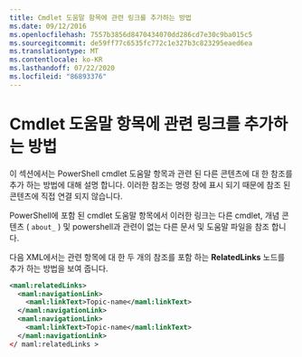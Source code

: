 ```yaml
---
title: Cmdlet 도움말 항목에 관련 링크를 추가하는 방법
ms.date: 09/12/2016
ms.openlocfilehash: 7557b3856d8470434070dd286cd7e30c9ba015c5
ms.sourcegitcommit: de59ff77c6535fc772c1e327b3c823295eaed6ea
ms.translationtype: MT
ms.contentlocale: ko-KR
ms.lasthandoff: 07/22/2020
ms.locfileid: "86893376"
---
```

# <a name="how-to-add-related-links-to-a-cmdlet-help-topic"></a>Cmdlet 도움말 항목에 관련 링크를 추가하는 방법

이 섹션에서는 PowerShell cmdlet 도움말 항목과 관련 된 다른 콘텐츠에 대 한 참조를 추가 하는 방법에 대해 설명 합니다. 이러한 참조는 명령 창에 표시 되기 때문에 참조 된 콘텐츠에 직접 연결 되지 않습니다.

PowerShell에 포함 된 cmdlet 도움말 항목에서 이러한 링크는 다른 cmdlet, 개념 콘텐츠 ( `about_` ) 및 powershell과 관련이 없는 다른 문서 및 도움말 파일을 참조 합니다.

다음 XML에서는 관련 항목에 대 한 두 개의 참조를 포함 하는 **RelatedLinks** 노드를 추가 하는 방법을 보여 줍니다.

```xml
<maml:relatedLinks>
  <maml:navigationLink>
    <maml:linkText>Topic-name</maml:linkText>
  </maml:navigationLink>
  <maml:navigationLink>
    <maml:linkText>Topic-name</maml:linkText>
  </maml:navigationLink>
</ maml:relatedLinks >
```
